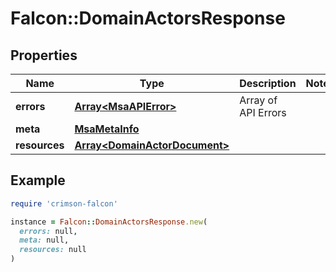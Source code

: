 # Falcon::DomainActorsResponse

## Properties

| Name | Type | Description | Notes |
| ---- | ---- | ----------- | ----- |
| **errors** | [**Array&lt;MsaAPIError&gt;**](MsaAPIError.md) | Array of API Errors |  |
| **meta** | [**MsaMetaInfo**](MsaMetaInfo.md) |  |  |
| **resources** | [**Array&lt;DomainActorDocument&gt;**](DomainActorDocument.md) |  |  |

## Example

```ruby
require 'crimson-falcon'

instance = Falcon::DomainActorsResponse.new(
  errors: null,
  meta: null,
  resources: null
)
```

